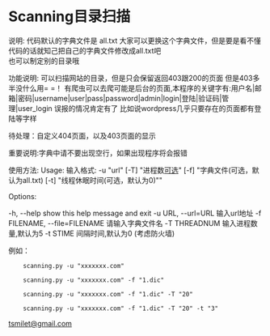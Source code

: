 # Scanning目录扫描

说明:
	代码默认的字典文件是 all.txt 大家可以更换这个字典文件，但是要是看不懂代码的话就知己把自己的字典文件修改成all.txt吧</br>
	也可以制定别的目录哦</br>
	
	
功能说明:
		可以扫描网站的目录，但是只会保留返回403跟200的页面
		但是403多半没什么用= =！
		有爬虫可以去爬可能是后台的页面,本程序的关键字有:用户名|邮箱|密码|username|user|pass|password|admin|login|登陆|验证码|管理|user_login
		误报的情况肯定有了  比如说wordpress几乎只要存在的页面都有登陆等字样
		
待处理：自定义404页面，以及403页面的显示
		
重要说明:字典中请不要出现空行，如果出现程序将会报错</br>

使用方法:
Usage: 输入格式: -u "url" [-T] "进程数[可选](默认为5)" [-f] "字典文件(可选，默认为all.txt) [-t] "线程休眠时间(可选，默认为0)""</br>

Options:


  -h, --help            show this help message and exit
  -u URL, --url=URL     输入url地址
  -f FILENAME, --file=FILENAME
                        请输入字典文件名
  -T THREADNUM          输入进程数量,默认为5
  -t STIME              间隔时间,默认为0 (考虑防火墙)
 
 
例如：  
	
		scanning.py -u "xxxxxxx.com"

		scanning.py -u "xxxxxxx.com" -f "1.dic"
		
		scanning.py -u "xxxxxxx.com" -f "1.dic" -T "20"
		
		scanning.py -u "xxxxxxx.com" -f "1.dic" -T "20" -t "3"

tsmilet@gmail.com